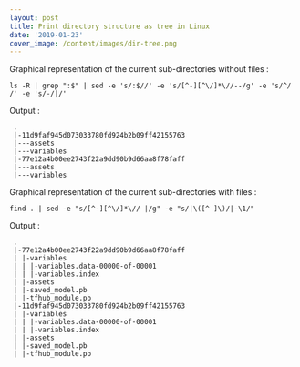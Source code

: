 ```yaml
---
layout: post
title: Print directory structure as tree in Linux
date: '2019-01-23'
cover_image: /content/images/dir-tree.png
---
```


Graphical representation of the current sub-directories without files :

    ls -R | grep ":$" | sed -e 's/:$//' -e 's/[^-][^\/]*\//--/g' -e 's/^/ /' -e 's/-/|/'

Output : 

     .
     |-11d9faf945d073033780fd924b2b09ff42155763
     |---assets
     |---variables
     |-77e12a4b00ee2743f22a9dd90b9d66aa8f78faff
     |---assets
     |---variables

Graphical representation of the current sub-directories with files :

    find . | sed -e "s/[^-][^\/]*\// |/g" -e "s/|\([^ ]\)/|-\1/"

Output : 

     .
     |-77e12a4b00ee2743f22a9dd90b9d66aa8f78faff
     | |-variables
     | | |-variables.data-00000-of-00001
     | | |-variables.index
     | |-assets
     | |-saved_model.pb
     | |-tfhub_module.pb
     |-11d9faf945d073033780fd924b2b09ff42155763
     | |-variables
     | | |-variables.data-00000-of-00001
     | | |-variables.index
     | |-assets
     | |-saved_model.pb
     | |-tfhub_module.pb
